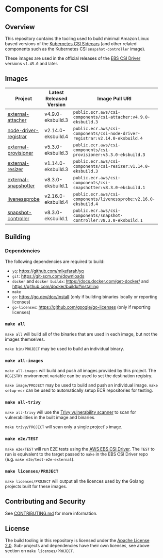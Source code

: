 # Components for CSI

## Overview

This repository contains the tooling used to build minimal Amazon Linux based versions of the [Kubernetes CSI Sidecars](https://kubernetes-csi.github.io/docs/sidecar-containers.html) (and other related components such as the Kubernetes CSI `snapshot-controller` image).

These images are used in the official releases of the [EBS CSI Driver](https://github.com/kubernetes-sigs/aws-ebs-csi-driver/) versions `v1.45.0` and later.

## Images

| Project | Latest Released Version | Image Pull URI |
| ------------- | ------------- | ------------- |
| [external-attacher](https://github.com/kubernetes-csi/external-attacher) | v4.9.0-eksbuild.3 | `public.ecr.aws/csi-components/csi-attacher:v4.9.0-eksbuild.3` |
| [node-driver-registrar](https://github.com/kubernetes-csi/node-driver-registrar) | v2.14.0-eksbuild.4 | `public.ecr.aws/csi-components/csi-node-driver-registrar:v2.14.0-eksbuild.4` |
| [external-provisioner](https://github.com/kubernetes-csi/external-provisioner) | v5.3.0-eksbuild.3 | `public.ecr.aws/csi-components/csi-provisioner:v5.3.0-eksbuild.3` |
| [external-resizer](https://github.com/kubernetes-csi/external-resizer) | v1.14.0-eksbuild.3 | `public.ecr.aws/csi-components/csi-resizer:v1.14.0-eksbuild.3` |
| [external-snapshotter](https://github.com/kubernetes-csi/external-snapshotter) | v8.3.0-eksbuild.1 | `public.ecr.aws/csi-components/csi-snapshotter:v8.3.0-eksbuild.1` |
| [livenessprobe](https://github.com/kubernetes-csi/livenessprobe) | v2.16.0-eksbuild.4 | `public.ecr.aws/csi-components/livenessprobe:v2.16.0-eksbuild.4` |
| [snapshot-controller](https://github.com/kubernetes-csi/external-snapshotter) | v8.3.0-eksbuild.1 | `public.ecr.aws/csi-components/snapshot-controller:v8.3.0-eksbuild.1` |

## Building

### Dependencies

The following dependencies are required to build:
- `yq`: https://github.com/mikefarah/yq
- `git`: https://git-scm.com/downloads
- `docker` and `docker buildx`: https://docs.docker.com/get-docker/ and https://github.com/docker/buildx#installing
- `make`
- `go`: https://go.dev/doc/install (only if building binaries locally or reporting licenses)
- `go-licenses`: https://github.com/google/go-licenses (only if reporting licenses)

### `make all`

`make all` will build all of the binaries that are used in each image, but not the images themselves.

`make bin/PROJECT` may be used to build an individual binary.

### `make all-images`

`make all-images` will build and push all images provided by this project. The `REGISTRY` environment variable can be used to set the destination registry.

`make image/PROJECT` may be used to build and push an individual image. `make setup-ecr` can be used to automatically setup ECR repositories for testing.

### `make all-trivy`

`make all-trivy` will use the [Trivy vulnerability scanner](https://github.com/aquasecurity/trivy) to scan for vulnerabilities in the built image and binaries.

`make trivy/PROJECT` will scan only a single project's image.

### `make e2e/TEST`

`make e2e/TEST` will run E2E tests using the [AWS EBS CSI Driver](https://github.com/kubernetes-sigs/aws-ebs-csi-driver/). The `TEST` to run is equivalent to the target passed to `make` in the EBS CSI Driver repo (e.g. `make e2e/test-e2e-external`).

### `make licenses/PROJECT`

`make licenses/PROJECT` will output all the licences used by the Golang projects built for these images.

## Contributing and Security

See [CONTRIBUTING.md](CONTRIBUTING.md) for more information.

## License

The build tooling in this repository is licensed under the [Apache License 2.0](./LICENSE). Sub-projects and dependencies have their own licenses, see above section on `make licenses/PROJECT`.
